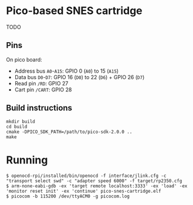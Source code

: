 # Pico-based SNES cartridge

TODO

## Pins

On pico board:

- Address bus `A0`-`A15`: GPIO 0 (`A0`) to 15 (`A15`)
- Data bus `D0`-`D7`: GPIO 16 (`D0`) to 22 (`D6`) + GPIO 26 (`D7`)
- Read pin `/RD`: GPIO 27
- Cart pin `/CART`: GPIO 28

## Build instructions

```
mkdir build
cd build
cmake -DPICO_SDK_PATH=/path/to/pico-sdk-2.0.0 ..
make
```

# Running

```
$ openocd-rpi/installed/bin/openocd -f interface/jlink.cfg -c "transport select swd" -c "adapter speed 6000" -f target/rp2350.cfg
$ arm-none-eabi-gdb -ex 'target remote localhost:3333' -ex 'load' -ex 'monitor reset init' -ex 'continue' pico-snes-cartridge.elf
$ picocom -b 115200 /dev/ttyACM0 -g picocom.log
```
